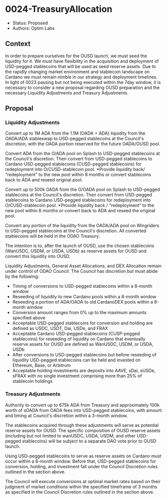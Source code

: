 # 0024-TreasuryAllocation

- Status: Proposed
- Authors: Optim Labs

## Context

In order to prepare ourselves for the OUSD launch, we must seed the liquidity for it. We must have flexibility in the acquisition and deployment of USD-pegged stablecoins that will be used as seed reserve assets. Due to the rapidly changing market environment and stablecoin landscape on Cardano we must remain nimble in our strategy and deployment timelines. In light of 0023 passing but not being executed within the 7day window, it is necessary to consider a new proposal regarding OUSD preparation and the necessary Liquidity Adjustments and Treasury Adjustments.

## Proposal

### Liquidity Adjustments

Convert up to 1M ADA from the 1.1M (OADA + ADA) liquidity from the OADA/ADA stableswap to USD-pegged stablecoins at the Council's discretion, with the OADA portion reserved for the future OADA/OUSD pool.

Convert ADA from the O/ADA pool on Splash to USD-pegged stablecoins at the Council's discretion. Then convert from USD-pegged stablecoins to Cardano USD-pegged stablecoins (CUSD-pegged stablecoins) for redeployment into O/CUSD-stablecoin pool.
\*Provide liquidity back/ “redeployment” to the new pool within 8 months or convert stablecoins back to ADA and reseed original pool.

Convert up to 500k OADA from the O/OADA pool on Splash to USD-pegged stablecoins at the Council's discretion. Then convert from USD-pegged stablecoins to Cardano USD-pegged stablecoins for redeployment into O/CUSD-stablecoin pool.
\*Provide liquidity back / “redeployment” to the new pool within 8 months or convert back to ADA and reseed the original pool.

Convert any portion of the liquidity from the OADA/ADA pool on Wingriders to USD-pegged stablecoins at the Council's discretion. All converted stablecoins will be held in the ODAO Treasury.

The intention is to, after the launch of OUSD, use the chosen stablecoins (WanUSDC, USDM, or USDA, USDb) as reserve assets for OUSD and convert this liquidity into OUSD.

Liquidity Adjustments, General Asset Allocations, and DEX Allocation remain under control of ODAO Council. The Council has discretion but must abide by the following:

- Timing of conversions to USD-pegged stablecoins within a 8-month window
- Reseeding of liquidity to new Cardano pools within a 8-month window
- Reseeding a portion of ADA/OADA to old CardanoDEX pools within a 8-month window
- Conversion amount ranges from 0% up to the maximum amounts specified above
- Acceptable USD-pegged stablecoins for conversion and holding are defined as USDC, USDT, Dai, USDe, and FRAX
- Acceptable Cardano USD-pegged stablecoins (CUSP-pegged stablecoins) for reseeding of liquidity on Cardano that eventually reserve assets for OUSD are defined as WanUSDC, USDM, or USDA, USDb
- After conversions to USD-pegged stablecoins but before reseeding of liquidity USD-pegged stablecoins can be held and invested on Ethereum, Base, or Arbitrum
- Acceptable holding investments are deposits into AAVE, sDai, sUSDe, sFRAX with no single investment comprising more than 25% of stablecoin holdings

### Treasury Adjustments

Authority to convert up to 675k ADA from Treasury and approximately 100k worth of sOADA from OADA fees into USD-pegged stablecoins, with amount and timing at Council's discretion within a 3-month window.

The stablecoins acquired through these adjustments will serve as potential reserve assets for OUSD. The specific composition of OUSD reserve assets (including but not limited to wanUSDC, USDA, USDM, and other USD-pegged stablecoins) will be subject to a separate DAO vote prior to OUSD launch.

Using USD-pegged stablecoins to serve as reserve assets on Cardano must occur within a 8-month window. Before that, USD-pegged stablecoins for conversion, holding, and investment fall under the Council Discretion rules outlined in the section above.

The Council will execute conversions at optimal market rates based on their judgment of market conditions within the specified timeframe of 3 months as specified in the Council Discretion rules outlined in the section above.
